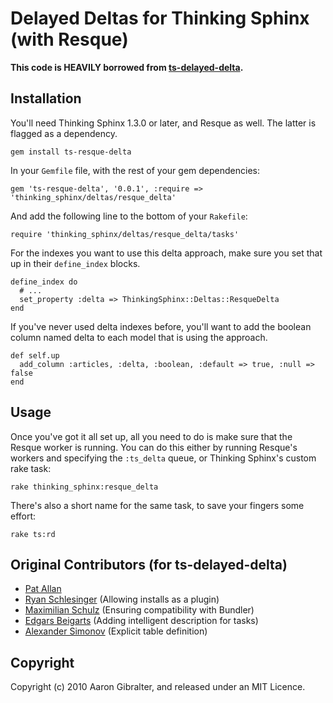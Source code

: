 Delayed Deltas for Thinking Sphinx (with Resque)
================================================

**This code is HEAVILY borrowed from [ts-delayed-delta](http://github.com/freelancing-god/ts-delayed-delta).**

Installation
------------

You'll need Thinking Sphinx 1.3.0 or later, and Resque as well. The latter is flagged as a dependency.

    gem install ts-resque-delta

In your `Gemfile` file, with the rest of your gem dependencies:

    gem 'ts-resque-delta', '0.0.1', :require => 'thinking_sphinx/deltas/resque_delta'

And add the following line to the bottom of your `Rakefile`:

    require 'thinking_sphinx/deltas/resque_delta/tasks'

For the indexes you want to use this delta approach, make sure you set that up in their `define_index` blocks.

    define_index do
      # ...
      set_property :delta => ThinkingSphinx::Deltas::ResqueDelta
    end

If you've never used delta indexes before, you'll want to add the boolean column named delta to each model that is using the approach.

    def self.up
      add_column :articles, :delta, :boolean, :default => true, :null => false
    end

Usage
-----

Once you've got it all set up, all you need to do is make sure that the Resque worker is running. You can do this either by running Resque's workers and specifying the `:ts_delta` queue, or Thinking Sphinx's custom rake task:

    rake thinking_sphinx:resque_delta

There's also a short name for the same task, to save your fingers some effort:

    rake ts:rd

Original Contributors (for ts-delayed-delta)
--------------------------------------------

* [Pat Allan](http://github.com/freelancing-god)
* [Ryan Schlesinger](http://github.com/ryansch) (Allowing installs as a plugin)
* [Maximilian Schulz](http://max.jungeelite.de) (Ensuring compatibility with Bundler)
* [Edgars Beigarts](http://github.com/ebeigarts) (Adding intelligent description for tasks)
* [Alexander Simonov](http://simonov.me/) (Explicit table definition)

Copyright
---------

Copyright (c) 2010 Aaron Gibralter, and released under an MIT Licence.
